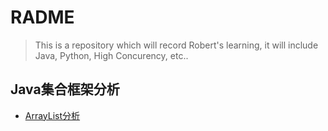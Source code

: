 # RADME

> This is a repository which will record Robert's learning, it will include Java, Python, High Concurency, etc..

## Java集合框架分析

- [ArrayList分析](./Java/Collection/ArrayList.md)




